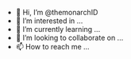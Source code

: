 - 👋 Hi, I’m @themonarchID
- 👀 I’m interested in ...
- 🌱 I’m currently learning ...
- 💞️ I’m looking to collaborate on ...
- 📫 How to reach me ...

<!---
themonarchID/themonarchID is a ✨ special ✨ repository because its `README.md` (this file) appears on your GitHub profile.
You can click the Preview link to take a look at your changes.
--->
